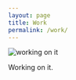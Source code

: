 ```yaml
---
layout: page
title: Work
permalink: /work/
---
```


<div class="section-work">
  <img src="https://media.giphy.com/media/bAplZhiLAsNnG/giphy.gif" alt="working on it"/>
  <p>Working on it.</p>
</div>